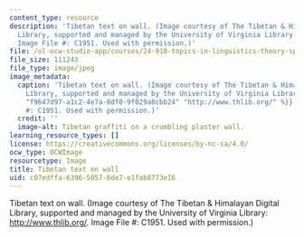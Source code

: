 ```yaml
---
content_type: resource
description: 'Tibetan text on wall. (Image courtesy of The Tibetan & Himalayan Digital
  Library, supported and managed by the University of Virginia Library: http://www.thlib.org/.
  Image File #: C1951. Used with permission.)'
file: /ol-ocw-studio-app/courses/24-910-topics-in-linguistics-theory-spring-2003/c07edffa639650576de7e1fab8773e16_24-910s03.jpg
file_size: 111243
file_type: image/jpeg
image_metadata:
  caption: 'Tibetan text on wall. (Image courtesy of The Tibetan & Himalayan Digital
    Library, supported and managed by the University of Virginia Library: {{% resource_link
    "f9647d97-a1c2-4e7a-8df0-9f029a8cbb24" "http://www.thlib.org/" %}}. Image File
    #: C1951. Used with permission.)'
  credit: ''
  image-alt: Tibetan graffiti on a crumbling plaster wall.
learning_resource_types: []
license: https://creativecommons.org/licenses/by-nc-sa/4.0/
ocw_type: OCWImage
resourcetype: Image
title: Tibetan text on wall
uid: c07edffa-6396-5057-6de7-e1fab8773e16
---
```

Tibetan text on wall. (Image courtesy of The Tibetan & Himalayan Digital Library, supported and managed by the University of Virginia Library: http://www.thlib.org/. Image File #: C1951. Used with permission.)